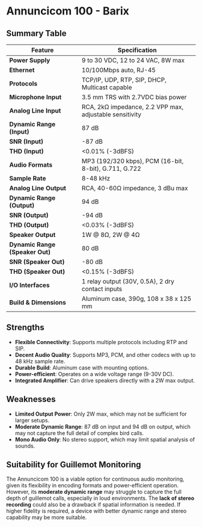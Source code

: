 # Annuncicom 100 - Barix

## Summary Table

| Feature                 | Specification |
|-------------------------|--------------|
| **Power Supply**        | 9 to 30 VDC, 12 to 24 VAC, 8W max |
| **Ethernet**            | 10/100Mbps auto, RJ-45 |
| **Protocols**           | TCP/IP, UDP, RTP, SIP, DHCP, Multicast capable |
| **Microphone Input**    | 3.5 mm TRS with 2.7VDC bias power |
| **Analog Line Input**   | RCA, 2kΩ impedance, 2.2 VPP max, adjustable sensitivity |
| **Dynamic Range (Input)** | 87 dB |
| **SNR (Input)**         | -87 dB |
| **THD (Input)**         | <0.01% (-3dBFS) |
| **Audio Formats**       | MP3 (192/320 kbps), PCM (16-bit, 8-bit), G.711, G.722 |
| **Sample Rate**         | 8-48 kHz |
| **Analog Line Output**  | RCA, 40-60Ω impedance, 3 dBu max |
| **Dynamic Range (Output)** | 94 dB |
| **SNR (Output)**        | -94 dB |
| **THD (Output)**        | <0.03% (-3dBFS) |
| **Speaker Output**      | 1W @ 8Ω, 2W @ 4Ω |
| **Dynamic Range (Speaker Out)** | 80 dB |
| **SNR (Speaker Out)**   | -80 dB |
| **THD (Speaker Out)**   | <0.15% (-3dBFS) |
| **I/O Interfaces**      | 1 relay output (30V, 0.5A), 2 dry contact inputs |
| **Build & Dimensions**  | Aluminum case, 390g, 108 x 38 x 125 mm |

## Strengths
- **Flexible Connectivity**: Supports multiple protocols including RTP and SIP.
- **Decent Audio Quality**: Supports MP3, PCM, and other codecs with up to 48 kHz sample rate.
- **Durable Build**: Aluminum case with mounting options.
- **Power-efficient**: Operates on a wide voltage range (9-30V DC).
- **Integrated Amplifier**: Can drive speakers directly with a 2W max output.

## Weaknesses
- **Limited Output Power**: Only 2W max, which may not be sufficient for larger setups.
- **Moderate Dynamic Range**: 87 dB on input and 94 dB on output, which may not capture the full detail of complex bird calls.
- **Mono Audio Only**: No stereo support, which may limit spatial analysis of sounds.

## Suitability for Guillemot Monitoring
The Annuncicom 100 is a viable option for continuous audio monitoring, given its flexibility in encoding formats and power-efficient operation. However, its **moderate dynamic range** may struggle to capture the full depth of guillemot calls, especially in loud environments. The **lack of stereo recording** could also be a drawback if spatial information is needed. If higher fidelity is required, a device with better dynamic range and stereo capability may be more suitable.
